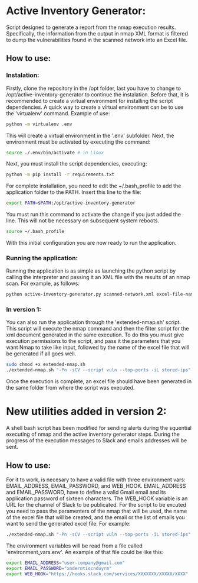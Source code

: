 # Active Inventory Generator:
Script designed to generate a report from the nmap execution results. Specifically, the information from the output in nmap XML format is filtered to dump the vulnerabilities found in the scanned network into an Excel file.

## How to use:
### Instalation:
Firstly, clone the repository in the /opt folder, last you have to change to /opt/active-inventory-generator to continue the instalation. Before that, it is recommended to create a virtual environment for installing the script dependencies. A quick way to create a virtual environment can be to use the 'virtualenv' command. Example of use:

```bash
python -m virtualenv .env
```

This will create a virtual environment in the '.env' subfolder. Next, the environment must be activated by executing the command:

```bash
source ./.env/bin/activate # in Linux
```

Next, you must install the script dependencies, executing:

```bash
python -m pip install -r requirements.txt
```

For complete installation, you need to edit the ~/.bash_profile to add the application folder to the PATH. Insert this line to the file:

```bash
export PATH=$PATH:/opt/active-inventory-generator
```

You must run this command to activate the change if you just added the line. This will not be necessary on subsequent system reboots.

```bash
source ~/.bash_profile
```

With this initial configuration you are now ready to run the application.

### Running the application:

Running the application is as simple as launching the python script by calling the interpreter and passing it an XML file with the results of an nmap scan. For example, as follows:

```bash
python active-inventory-generator.py scanned-network.xml excel-file-name.xlsx
```

### In version 1:

You can also run the application through the 'extended-nmap.sh' script. This script will execute the nmap command and then the filter script for the xml document generated in the same execution. To do this you must give execution permissions to the script, and pass it the parameters that you want Nmap to take like input, followed by the name of the excel file that will be generated if all goes well.

```bash
sudo chmod +x extended-nmap.sh
./extended-nmap.sh "-Pn -sCV --script vuln --top-ports -iL stored-ips" excel-file-name.xlsx
```

Once the execution is complete, an excel file should have been generated in the same folder from where the script was executed.

# New utilities added in version 2:

A shell bash script has been modified for sending alerts during the squential executing of nmap and the active inventory generator steps. During the progress of the execution messages to Slack and emails addresses will be sent.

## How to use:

For it to work, is necesary to have a valid file with three environment vars: EMAIL_ADDRESS, EMAIL_PASSWORD, and WEB_HOOK. EMAIL_ADDRESS and EMAIL_PASSWORD, have to define a valid Gmail email and its application password of sixteen characters. The WEB_HOOK variable is an URL for the channel of Slack to be publicated. For the script to be excuted you need to pass the paramenters of the nmap that will be used, the name of the excel file that will be created, and the email or the list of emails you want to send the generated excel file. For example:

```bash
./extended-nmap.sh "-Pn -sCV --script vuln --top-ports -iL stored-ips" excel-file-name.xlsx recipient1@domain.com,recipient2@domain.com,recipient3@domain.com
```

The environment variables will be read from a file called 'environment_vars.env'. An example of that file could be like this:

```bash
export EMAIL_ADDRESS="user-company@gmail.com"
export EMAIL_PASSWORD="xndermtiocnduyrm"
export WEB_HOOK="https://hooks.slack.com/services/XXXXXXX/XXXXX/XXXX" 
```


